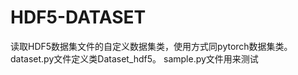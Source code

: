 # HDF5-DATASET
读取HDF5数据集文件的自定义数据集类，使用方式同pytorch数据集类。
dataset.py文件定义类Dataset_hdf5。
sample.py文件用来测试
      

